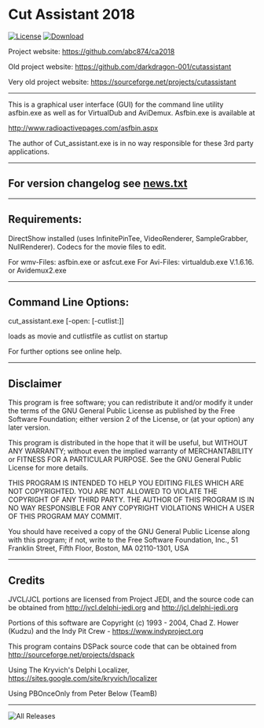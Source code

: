 
# Cut Assistant 2018


[![License](https://img.shields.io/badge/License-GPL%203.0-blue.svg)](https://opensource.org/licenses/GPL-3.0)  [![Download](https://img.shields.io/badge/download-latest-brightgreen.svg)](../../releases/latest)


Project website: https://github.com/abc874/ca2018

Old project website: https://github.com/darkdragon-001/cutassistant

Very old project website: https://sourceforge.net/projects/cutassistant

_________________________________________________________________________

This is a graphical user interface (GUI) for the command line utility asfbin.exe
as well as for VirtualDub and AviDemux. Asfbin.exe is available at

http://www.radioactivepages.com/asfbin.aspx

The author of Cut_assistant.exe is in no way responsible for these 3rd party applications.

_________________________________________________________________________

## For version changelog see [news.txt](news.txt)

_________________________________________________________________________

## Requirements:
DirectShow installed (uses InfinitePinTee, VideoRenderer, SampleGrabber, NullRenderer).
Codecs for the movie files to edit.

For wmv-Files: asfbin.exe or asfcut.exe
For Avi-Files: virtualdub.exe V.1.6.16. or Avidemux2.exe

_________________________________________________________________________

## Command Line Options:

cut_assistant.exe [-open:<moviefile> [-cutlist:<cutlistfile>]]

loads <moviefile> as movie and cutlistfile as cutlist on startup

For further options see online help.

_________________________________________________________________________

## Disclaimer

This program is free software; you can redistribute it and/or modify
it under the terms of the GNU General Public License as published by
the Free Software Foundation; either version 2 of the License, or
(at your option) any later version.

This program is distributed in the hope that it will be useful,
but WITHOUT ANY WARRANTY; without even the implied warranty of
MERCHANTABILITY or FITNESS FOR A PARTICULAR PURPOSE.  See the
GNU General Public License for more details.

THIS PROGRAM IS INTENDED TO HELP YOU EDITING FILES WHICH ARE NOT
COPYRIGHTED. YOU ARE NOT ALLOWED TO VIOLATE THE COPYRIGHT OF ANY
THIRD PARTY. THE AUTHOR OF THIS PROGRAM IS IN NO WAY RESPONSIBLE FOR ANY
COPYRIGHT VIOLATIONS WHICH A USER OF THIS PROGRAM MAY COMMIT.

You should have received a copy of the GNU General Public License
along with this program; if not, write to the Free Software
Foundation, Inc., 51 Franklin Street, Fifth Floor, Boston, MA  02110-1301, USA

_________________________________________________________________________

## Credits

JVCL/JCL portions are licensed from Project JEDI, and the source code can
be obtained from http://jvcl.delphi-jedi.org and http://jcl.delphi-jedi.org

Portions of this software are Copyright (c) 1993 - 2004, Chad Z. Hower (Kudzu)
and the Indy Pit Crew - https://www.indyproject.org

This program contains DSPack source code that can be obtained
from http://sourceforge.net/projects/dspack

Using The Kryvich's Delphi Localizer, https://sites.google.com/site/kryvich/localizer

Using PBOnceOnly from Peter Below (TeamB)

_________________________________________________________________________

![All Releases](https://img.shields.io/github/downloads/abc874/ca2018/total.svg)
